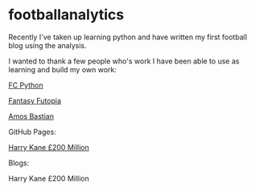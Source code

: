 # footballanalytics

Recently I've taken up learning python and have written my first football blog using the analysis.

I wanted to thank a few people who's work I have been able to use as learning and build my own work:

[FC Python](https://fcpython.com/python-basics-fcpython)

[Fantasy Futopia](http://www.fantasyfutopia.com/)

[Amos Bastian](https://github.com/amosbastian/understat)

GitHub Pages:

[Harry Kane £200 Million](https://github.com/UnknowingHippo/footballanalytics/blob/master/footballanalytics/harrykane200mill.py)

Blogs:

Harry Kane £200 Million
